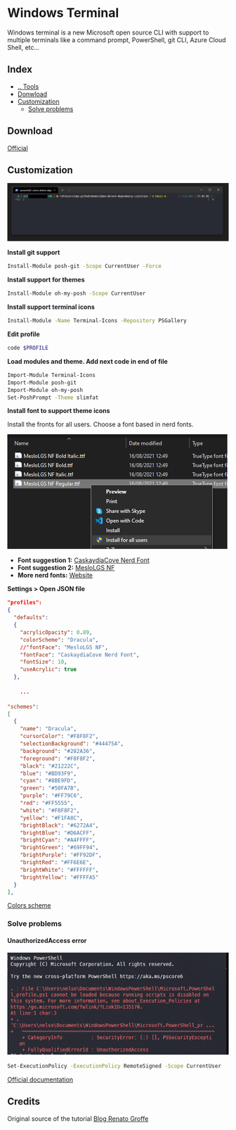 # Windows Terminal
Windows terminal is a new Microsoft open source CLI with support to multiple terminals like a command prompt, PowerShell, git CLI, Azure Cloud Shell, etc...



## Index
- [.. Tools](/Tools/README.md)
- [Donwload](#donwload)
- [Customization](#customization)
  - [Solve problems](#solve-problems)



## Download <a name="download"></a>
[Official](https://docs.microsoft.com/en-us/windows/terminal/get-started)



## Customization <a name="customization"></a>

![Windows terminal](/media/windows-terminal-sample.png "Windows terminal")

**Install git support**
```bash
Install-Module posh-git -Scope CurrentUser -Force
```

**Install support for themes**
```bash
Install-Module oh-my-posh -Scope CurrentUser
```

**Install support terminal icons**
```bash
Install-Module -Name Terminal-Icons -Repository PSGallery
```


**Edit profile**
```bash
code $PROFILE
```

**Load modules and theme. Add next code in end of file**
```bash
Import-Module Terminal-Icons
Import-Module posh-git
Import-Module oh-my-posh
Set-PoshPrompt -Theme slimfat
```

**Install font to support theme icons**

Install the fronts for all users. Choose a font based in nerd fonts.

![Font installation](/media/install-fronts.png "Font installation")

- **Font suggestion 1:** [CaskaydiaCove Nerd Font](https://github.com/ryanoasis/nerd-fonts/releases/download/v2.1.0/CascadiaCode.zip)
- **Font suggestion 2:** [MesloLGS NF](https://github.com/romkatv/dotfiles-public/tree/master/.local/share/fonts/NerdFonts)
- **More nerd fonts:** [Website](https://www.nerdfonts.com/)

**Settings > Open JSON file**
```json
"profiles":
{
  "defaults":
  {
    "acrylicOpacity": 0.89,
    "colorScheme": "Dracula",
    //"fontFace": "MesloLGS NF",
    "fontFace": "CaskaydiaCove Nerd Font",
    "fontSize": 10,
    "useAcrylic": true
  },

    ...

"schemes":
[
  {
    "name": "Dracula",
    "cursorColor": "#F8F8F2",
    "selectionBackground": "#44475A",
    "background": "#282A36",
    "foreground": "#F8F8F2",
    "black": "#21222C",
    "blue": "#BD93F9",
    "cyan": "#8BE9FD",
    "green": "#50FA7B",
    "purple": "#FF79C6",
    "red": "#FF5555",
    "white": "#F8F8F2",
    "yellow": "#F1FA8C",
    "brightBlack": "#6272A4",
    "brightBlue": "#D6ACFF",
    "brightCyan": "#A4FFFF",
    "brightGreen": "#69FF94",
    "brightPurple": "#FF92DF",
    "brightRed": "#FF6E6E",
    "brightWhite": "#FFFFFF",
    "brightYellow": "#FFFFA5"
  }
],
```

[Colors scheme](https://draculatheme.com/windows-terminal)



### Solve problems <a name="solve-problems"></a>

#### UnauthorizedAccess error
![Windows terminal unauthorized access](/media/windows-terminal-error.png "Windows terminal unauthorized access")

```bash
Set-ExecutionPolicy -ExecutionPolicy RemoteSigned -Scope CurrentUser
```

[Official documentation](https://docs.microsoft.com/en-us/powershell/module/microsoft.powershell.core/about/about_execution_policies?view=powershell-7.1)



## Credits
Original source of the tutorial [Blog Renato Groffe](https://renatogroffe.medium.com/dicas-de-visual-studio-code-integra%C3%A7%C3%A3o-com-git-via-terminal-e-kubernetes-templates-pt5-395819902ab7)